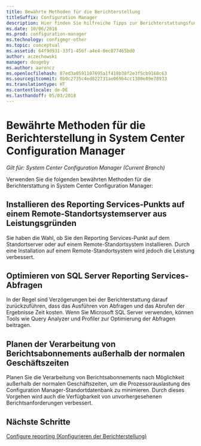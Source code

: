 ```yaml
---
title: Bewährte Methoden für die Berichterstellung
titleSuffix: Configuration Manager
description: Hier finden Sie hilfreiche Tipps zur Berichterstattungsfunktion von System Center Configuration Manager.
ms.date: 10/06/2016
ms.prod: configuration-manager
ms.technology: configmgr-other
ms.topic: conceptual
ms.assetid: 64f9d931-33f1-456f-a4e4-0ec077465bd0
author: aczechowski
manager: dougeby
ms.author: aaroncz
ms.openlocfilehash: 87ed3a0591107695a1f418b38f2e3f5cb9168c63
ms.sourcegitcommit: 0b0c2735c4ed822731ae069b4cc1380e89e78933
ms.translationtype: HT
ms.contentlocale: de-DE
ms.lasthandoff: 05/03/2018
---
```

# <a name="best-practices-for-reporting-in-system-center-configuration-manager"></a>Bewährte Methoden für die Berichterstellung in System Center Configuration Manager

*Gilt für: System Center Configuration Manager (Current Branch)*

Verwenden Sie die folgenden bewährten Methoden für die Berichterstattung in System Center Configuration Manager:  

## <a name="for-best-performance-install-the-reporting-services-point-on-a-remote-site-system-server"></a>Installieren des Reporting Services-Punkts auf einem Remote-Standortsystemserver aus Leistungsgründen  
 Sie haben die Wahl, ob Sie den Reporting Services-Punkt auf dem Standortserver oder auf einem Remote-Standortsystem installieren. Durch eine Installation auf einem Remote-Standortsystem wird jedoch die Leistung verbessert.  

## <a name="optimize-sql-server-reporting-services-queries"></a>Optimieren von SQL Server Reporting Services-Abfragen  
 In der Regel sind Verzögerungen bei der Berichterstattung darauf zurückzuführen, dass das Ausführen von Abfragen und das Abrufen der Ergebnisse Zeit kosten. Wenn Sie Microsoft SQL Server verwenden, können Tools wie Query Analyzer und Profiler zur Optimierung der Abfragen beitragen.  

## <a name="schedule-report-subscription-processing-to-run-outside-standard-office-hours"></a>Planen der Verarbeitung von Berichtsabonnements außerhalb der normalen Geschäftszeiten  
 Planen Sie die Verarbeitung von Berichtsabonnements nach Möglichkeit außerhalb der normalen Geschäftszeiten, um die Prozessorauslastung des Configuration Manager-Standortdatenbank zu minimieren. Durch dieses Vorgehen wird auch die Verfügbarkeit von unvorhergesehenen Berichtsanforderungen verbessert.  

## <a name="next-steps"></a>Nächste Schritte
[Configure reporting (Konfigurieren der Berichterstellung)](configuring-reporting.md)
